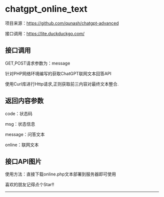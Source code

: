# chatgpt_online_text
项目来源：https://github.com/qunash/chatgpt-advanced

接口调用：https://lite.duckduckgo.com/

## 接口调用
GET,POST请求参数为：message

针对PHP网络环境编写的获取ChatGPT联网文本回答API

使用Curl库进行Http请求,正则获取前三内容对最终文本整合.

## 返回内容参数

code：状态码

msg：状态信息

message：问答文本

online：联网文本

## 接口API图片


使用方法：直接下载online.php文本部署到服务器即可使用

喜欢的朋友记得点个Star!!
___
